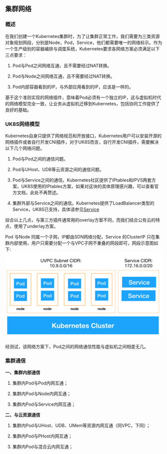 ## 集群网络

### 概述

在我们创建一个Kubernetes集群时，为了让集群正常工作，我们需要为三类资源对象规划网段，分别是Node，Pod，Service，他们都需要唯一的网络标示。作为一个生产级别的容器编排与调度系统，Kubernetes要求各网络方案必须满足以下三点要求：

1. Pod与Pod之间网络互通，且不需要经过NAT转换。

2. Pod与Node之间网络互通，且不需要经过NAT转换。

3. Pod内部容器看到的IP，与外部应用看到的IP，应该是一样的。

基于这个准则实现的网络插件，意味着Pod必须有一个独立的IP，这与虚拟机时代的网络模型完全一致，让业务从虚拟机迁移到Kubernetes，包括协同工作提供了良好的基础。


### UK8S网络模型

Kubernetes自身只提供了网络规范和开放接口，Kubernetes用户可以安装开源的网络插件或者自行开发CNI插件，对于UK8S而言，自行开发CNI插件，需要解决以下几个网络问题。

1. Pod与Pod之间的通信问题。

2. Pod与UHost、UDB等云资源之间的通信问题。

3. Pod与Service之间的通信。Kubernetes社区提供了IPtables和IPVS两套方案，UK8S使用的IPtables方案，如果对这块的具体原理感兴趣，可以查看官方文档，此处不再赘述。

4. 集群外部与Service之间的通信。Kubernetes提供了LoadBalancer类型的Service，UK8S已支持，具体请参见[Service](/uk8s/service/intro)

综合以上几点，与第三方插件通常用的overlay方案不同，而我们结合公有云的特点，使用了underlay方案。

Pod 与Node 同属一个子网，IP都由SDN网络分配，Service 的ClusterIP 只在集群内部使用，用户只需要分配一个与VPC子网不重叠的网段即可，网段示意图如下:
![](/images/clusternetnew.png)

经测试，该网络方案下，Pod之间的网络通信性能与虚拟机之间相差无几。


### 集群通信
**一、集群内部通信**

1. 集群内Pod与Pod内网互通；

2. 集群内Pod与Node内网互通；

3. 集群内Pod与Service内网互通；


**二、与云资源通信**

1. 集群内Pod与UHost、UDB、UMem等资源内网互通（同VPC，下同）；

2. 集群内Pod与PHost内网互通；

3. 集群内Pod与混合云内网互通；



